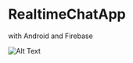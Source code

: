 # RealtimeChatApp
with Android and Firebase


![Alt Text](https://media.giphy.com/media/f9Ac5rMBOJgosVs914/giphy.gif)

